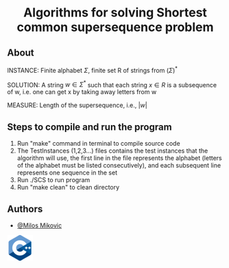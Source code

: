 <h1 align="center">Algorithms for solving Shortest common supersequence problem</h1>

## About

INSTANCE: Finite alphabet $\Sigma$, finite set R of strings from $(\Sigma)^*$       

SOLUTION: A string $w\in\Sigma^*$ such that each string $x\in R$ is a subsequence of w, i.e. one can get x by taking away letters from w

MEASURE: Length of the supersequence, i.e., $\vert w\vert$

## Steps to compile and run the program
1) Run "make" command in terminal to compile source code
2) The TestInstances (1,2,3...) files contains the test instances that the algorithm will use, the first line in the file represents the alphabet (letters of the alphabet must be listed consecutively), and each subsequent line represents one sequence in the set
3) Run ./SCS to run program
4) Run "make clean" to clean directory 

## Authors
- [@Milos Mikovic](https://github.com/milosmikovic)

<p align="left"> <a href="https://www.w3schools.com/cpp/" target="_blank" rel="noreferrer"> <img src="https://raw.githubusercontent.com/devicons/devicon/master/icons/cplusplus/cplusplus-original.svg" alt="cplusplus" width="60" height="60"/> </a> </p>
